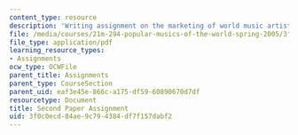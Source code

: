 ```yaml
---
content_type: resource
description: 'Writing assignment on the marketing of world music artists. '
file: /media/courses/21m-294-popular-musics-of-the-world-spring-2005/3f0c0ecd84ae9c794384df7f157dabf2_paper2.pdf
file_type: application/pdf
learning_resource_types:
- Assignments
ocw_type: OCWFile
parent_title: Assignments
parent_type: CourseSection
parent_uid: eaf3e45e-866c-a175-df59-60890670d7df
resourcetype: Document
title: Second Paper Assignment
uid: 3f0c0ecd-84ae-9c79-4384-df7f157dabf2
---
```

